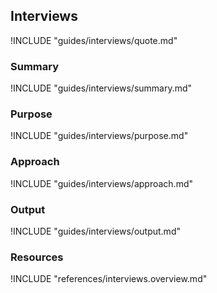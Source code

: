 ## Interviews

!INCLUDE "guides/interviews/quote.md"

### Summary

!INCLUDE "guides/interviews/summary.md"

### Purpose

!INCLUDE "guides/interviews/purpose.md"

### Approach

!INCLUDE "guides/interviews/approach.md"

### Output

!INCLUDE "guides/interviews/output.md"

### Resources

!INCLUDE "references/interviews.overview.md"
